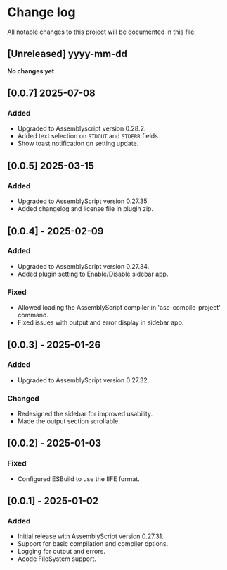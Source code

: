 # Change log

All notable changes to this project will be documented in this file.

## [Unreleased] yyyy-mm-dd

**No changes yet**

## [0.0.7] 2025-07-08

### Added

- Upgraded to Assemblyscript version 0.28.2.
- Added text selection on `STDOUT` and `STDERR` fields.
- Show toast notification on setting update.

## [0.0.5] 2025-03-15

### Added

- Upgraded to AssemblyScript version 0.27.35.
- Added changelog and license file in plugin zip.

## [0.0.4] - 2025-02-09

### Added

- Upgraded to AssemblyScript version 0.27.34.
- Added plugin setting to Enable/Disable sidebar app.

### Fixed

- Allowed loading the AssemblyScript compiler in 'asc-compile-project' command.
- Fixed issues with output and error display in sidebar app.

## [0.0.3] - 2025-01-26

### Added

- Upgraded to AssemblyScript version 0.27.32.

### Changed

- Redesigned the sidebar for improved usability.
- Made the output section scrollable.

## [0.0.2] - 2025-01-03

### Fixed

- Configured ESBuild to use the IIFE format.

## [0.0.1] - 2025-01-02

### Added

- Initial release with AssemblyScript version 0.27.31.
- Support for basic compilation and compiler options.
- Logging for output and errors.
- Acode FileSystem support.
